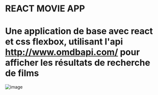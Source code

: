 # REACT MOVIE APP

# Une application de base avec react et css flexbox, utilisant l'api http://www.omdbapi.com/ pour afficher les résultats de recherche de films

![image](https://user-images.githubusercontent.com/11043644/223183200-032de816-d195-40a2-9edc-ee514d3a52bc.png)
